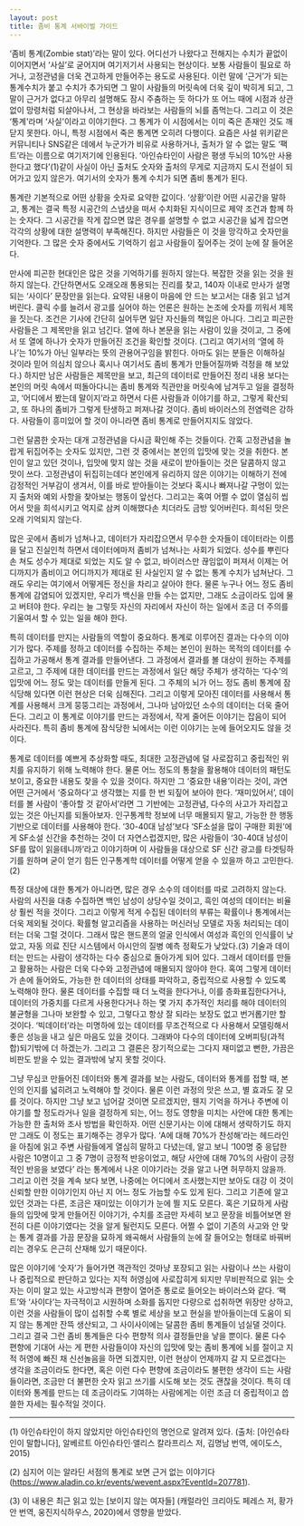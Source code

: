 ```yaml
---
layout: post
title: 좀비 통계 서바이벌 가이드
---
```


‘좀비 통계(Zombie stat)’라는 말이 있다. 어디선가 나왔다고 전해지는 수치가 끝없이 이어지면서 ‘사실’로 굳어지며 여기저기서 사용되는 현상이다. 보통 사람들이 필요로 하거나, 고정관념을 더욱 견고하게 만들어주는 용도로 사용된다. 이런 말에 ‘근거’가 되는 통계수치가 붙고 수치가 추가되면 그 말이 사람들의 머릿속에 더욱 깊이 박히게 되고, 그 말이 근거가 없다고 아무리 설명해도 잠시 주춤하는 듯 하다가 또 어느 때에 시점과 상관없이 망령처럼 되살아나서, 그 현상을 바라보는 사람들의 뇌를 좀먹는다. 그리고 이 것은 ‘통계'라며 ‘사실'이라고 이야기한다. 그 통계가 이 시점에서는 이미 죽은 존재인 것도 깨닫지 못한다. 아니, 특정 시점에서 죽은 통계면 오히려 다행이다. 요즘은 사설 위키같은 커뮤니티나 SNS같은 데에서 누군가가 비유로 사용하거나, 출처가 알 수 없는 말도 ‘팩트’라는 이름으로 여기저기에 인용된다.  ‘아인슈타인이 사람은 평생 두뇌의 10%만 사용한다고 했다’(1)같이 사실이 아닌 출처도 숫자와 출처의 무게로 지금까지 도시 전설이 되어가고 있지 않은가. 여기서의 숫자가 통계 수치가 되면 좀비 통계가 된다.

통계란 기본적으로 어떤 상황을 숫자로 요약한 값이다. ‘상황’이란 어떤 시공간을 말하고, 통계는 결국 특정 시공간의 스냅샷을 떠서 수치화된 지식이므로 제약 조건과 함께 하는 숫자다. 그 시공간을 작게 잡으면 많은 경우를 설명할 수 없고 시공간을 넓게 잡으면 각각의 상황에 대한 설명력이 부족해진다.  하지만 사람들은 이 것을 망각하고 숫자만을 기억한다. 그 많은 숫자 중에서도 기억하기 쉽고 사람들이 짚어주는 것이 눈에 잘 들어온다.

만사에 피곤한 현대인은 많은 것을 기억하기를 원하지 않는다. 복잡한 것을 읽는 것을 원하지 않는다. 간단하면서도 오래오래 통용되는 진리를 찾고, 140자 이내로 만사가 설명되는 ‘사이다’ 문장만을 읽는다. 요약된 내용이 마음에 안 드는 보고서는 대충 읽고 넘겨버린다. 클릭 수를 늘려서 광고를 실어야 하는 언론은 원하는 논조에 숫자를 끼워서 제목을 짓는다. 조건은 기사에 간단히 실어두면 일단 자신들의 책임은 아니다. 그리고 피곤한 사람들은 그 제목만을 읽고 넘긴다. 열에 하나 본문을 읽는 사람이 있을 것이고, 그 중에서 또 열에 하나가 숫자가 만들어진 조건을 확인할 것이다. (그리고 여기서의 ‘열에 하나’는 10%가 아닌 일부라는 뜻의 관용어구임을 밝힌다. 아마도 읽는 분들은 이해하실 것이라 믿어 의심치 않으나 혹시나 여기서도 좀비 통계가 만들어질까봐 걱정을 해 보았다.) 하지만 남은 사람들은 제목만을 보고, 최근의 데이터로 만들어진 정리 내용 보다는 본인의 머릿 속에서 떠돌아다니는 좀비 통계와 직관만을 머릿속에 남겨두고 일을 결정하고, ‘어디에서 봤는데 말이지’라고 하면서 다른 사람들과 이야기를 하고, 그렇게 확산되고, 또 하나의 좀비가 그렇게 탄생하고 퍼져나갈 것이다. 좀비 바이러스의 전염력은 강하다. 사람들이 흥미있어 할 것이 아니라면 좀비 통계로 만들어지지도 않았다. 

그런 달콤한 숫자는 대개 고정관념을 다시금 확인해 주는 것들이다. 간혹 고정관념을 놀랍게 뒤집어주는 숫자도 있지만, 그런 것 중에서는 본인의 입맛에 맞는 것을 취한다. 본인이 알고 있던 것이나, 입맛에 맞지 않는 것을 새로이 받아들이는 것은 달콤하지 않고 맛이 쓰다. 고정관념이 뒤집히는데다 본인에게 유리하지 않은 이야기는 이해하기 전에 감정적인 거부감이 생겨서, 이를 바로 받아들이는 것보다 혹시나 빠져나갈 구멍이 있는지 출처와 예외 사항을 찾아보는 행동이 앞선다. 그리고는 혹여 어쩔 수 없이 열심히 씹어서 맛을 희석시키고 억지로 삼켜 이해했다손 치더라도 금방 잊어버린다. 희석된 맛은 오래 기억되지 않는다. 

많은 곳에서 좀비가 넘쳐나고, 데이터가 자리잡으면서 무수한 숫자들이 데이터라는 이름을 달고 진실인척 하면서 데이터에마저 좀비가 넘쳐나는 사회가 되었다. 성수를 뿌린다손 쳐도 성수가 제대로 되었는 지도 알 수 없고, 바이러스만 끊임없이 퍼져서 이제는 어디까지가 좀비이고 어디까지가 제대로 된 사실인지 알 수 없는 통계 수치가 넘쳐난다. 그래도 우리는 여기에서 어떻게든 정신을 차리고 살아야 한다. 물론 누구나 어느 정도 좀비 통계에 감염되어 있겠지만, 우리가 백신을 만들 수는 없지만, 그래도 소금이라도 입에 물고 버텨야 한다. 우리는 늘 그렇듯 자신의 자리에서 자신이 하는 일에서 조금 더 주의를 기울여서 할 수 있는 일을 해야 한다.

특히 데이터를 만지는 사람들의 역할이 중요하다. 통계로 이루어진 결과는 다수의 이야기가 많다. 주제를 정하고 데이터를 수집하는 주체는 본인이 원하는 목적의 데이터를 수집하고 가공해서 통계 결과를 만들어낸다. 그 과정에서 결과를 볼 대상이 원하는 주제를 고르고, 그 주제에 대한 데이터를 만드는 과정에서 일단 해당 주체가 생각하는 ‘다수’의 입맛에 어느 정도 맞는 데이터를 만들게 된다. 그 주체의 뇌가 어느 정도 좀비 통계에 잠식당해 있다면 이런 현상은 더욱 심해진다. 그리고 이렇게 모아진 데이터를 사용해서 통계를 사용해서 크게 뭉뚱그리는 과정에서, 그나마 남아있던 소수의 데이터는 더욱 줄어든다. 그리고 이 통계로 이야기를 만드는 과정에서, 작게 줄어든 이야기는 잡음이 되어 사라진다. 특히 좀비 통계에 잠식당한 뇌에서는 이런 이야기는 눈에 들어오지도 않을 것이다. 

통계로 데이터를 예쁘게 추상화할 때도, 최대한 고정관념에 덜 사로잡히고 중립적인 위치를 유지하기 위해 노력해야 한다. 물론 어느 정도의 통찰을 활용해야 데이터의 패턴도 보이고, 중요한 내용도 찾을 수 있을 것이다. 하지만 그 ‘중요한 내용’이라는 것이, 과연 어떤 근거에서 ‘중요하다’고 생각했는 지를 한 번 되짚어 보아야 한다. ‘재미있어서’, 데이터를 볼 사람이 ‘좋아할 것 같아서’라면 그 기반에는 고정관념, 다수의 사고가 자리잡고 있는 것은 아닌지를 되돌아보자. 인구통계학 정보에 너무 매몰되지 말고, 가능한 한 행동 기반으로 데이터를 사용해야 한다. ‘30-40대 남성’보다 ‘SF소설을 많이 구매한 회원’에게 SF소설 신간을 추천하는 것이 더 자연스럽겠지만, 많은 사람들이 ‘30-40대 남성이 SF를 많이 읽을테니까’라고 이야기하며 이 사람들을 대상으로 SF 신간 광고를 타겟팅하기를 원하며 굳이 얻기 힘든 인구통계학 데이터를 어떻게 얻을 수 있을까 하고 고민한다.(2)

특정 대상에 대한 통계가 아니라면, 많은 경우 소수의 데이터를 따로 고려하지 않는다. 사람의 사진을 대충 수집하면 백인 남성이 상당수일 것이고, 흑인 여성의 데이터는 비율상 훨씬 적을 것이다. 그리고 이렇게 적게 수집된 데이터의 부류는 확률이나 통계에서는 더욱 제외될 것이다. 확률형 알고리즘을 사용하는 머신러닝 모델로 자동 처리되는 데이터는 더욱 그럴 것이다. 그래서 많은 핸드폰의 얼굴 인식에서 여성과 흑인의 인식률이 낮았고, 자동 의료 진단 시스템에서 아시안의 질병 예측 정확도가 낮았다.(3) 기술과 데이터는 만드는 사람이 생각하는 다수 중심으로 돌아가게 되어 있다. 그래서 데이터를 만들고 활용하는 사람은 더욱 다수와 고정관념에 매몰되지 않아야 한다. 혹여 그렇게 데이터가 손에 들어와도, 가능한 한 데이터의 상태를 파악하고, 중립적으로 사용할 수 있도록 노력해야 한다. 물론 데이터를 수집할 때 더 노력을 한다거나,  이를 층화표집한다거나, 데이터의 가중치를 다르게 사용한다거나 하는 몇 가지 추가적인 처리를 해야 데이터의 불균형을 그나마 보완할 수 있고, 그렇다고 항상 잘 되라는 보장도 없고 번거롭기만 할 것이다. ‘빅데이터’라는 미명하에 있는 데이터를 무조건적으로 다 사용해서 모델링해서 좋은 성능을 내고 싶은 마음도 있을 것이다.  그래봐야 다수의 데이터에 오버피팅(과적합)되기밖에 더 하겠는가. 그리고 그 결론은 장기적으로는 그다지 재미없고 뻔한, 가끔은 비판도 받을 수 있는 결과밖에 낳지 못할 것이다. 
 
그냥 무심코 만들어진 데이터와 통계 결과를 보는 사람도, 데이터와 통계를 접할 때, 본인의 인지를 넓히려고 노력해야 할 것이다. 물론 이런 과정의 맛은 쓰고, 별 효과도 잘 모를 것이다. 하지만 그냥 보고 넘어갈 것이면 모르겠지만, 웬지 기억을 하거나 주변에 이야기를 할 정도라거나 일을 결정하게 되는, 어느 정도 영향을 미치는 사안에 대한 통계는 가능한 한 출처와 조사 방법을 확인하자. 어떤 신문기사는 이에 대해서 생략하기도 하지만 그래도 이 정도는 표기해주는 경우가 많다. ‘A에 대해 70%가 찬성해’라는 헤드라인을 아침에 읽고 주변 사람들에게 열심히 말하고 다녔는데,  알고 보니 ‘100명 중 응답한 사람은 10명이고 그 중 7명이 긍정적 반응이었고, 해당 사안에 대해 70%의 사람이 긍정적인 반응을 보였다’ 라는 통계에서 나온 이야기라는 것을 알고 나면 허무하지 않을까. 그리고 이런 것을 계속 보다 보면, 나중에는 어디에서 조사했는지만 보아도 대강 이 것이 신뢰할 만한 이야기인지 아닌 지 어느 정도 가늠할 수도 있게 된다. 그리고 기존에 알고 있던 것과는 다른, 조금은 재미있는 이야기가 눈에 띌 지도 모른다. 혹은 기묘하게 사람들의 입맛에 맞게 만들어진 이야기가, 수치를 조금만 자세히 보고 문장을 비틀어보면 완전히 다른 이야기였다는 것을 알게 될런지도 모른다. 어쩔 수 없이 기존의 사고와 안 맞는 통계 결과를 가끔 문장을 묘하게 왜곡해서 사람들의 눈에 잘 들어오는 형태로 바꿔버리는 경우도 은근히 산재해 있기 때문이다. 

많은 이야기에 ‘숫자’가 들어가면 객관적인 것마냥 포장되고 읽는 사람이나 쓰는 사람이나 중립적으로 판단하고 있다는 지적 허영심에 사로잡히게 되지만 무비판적으로 읽는 숫자는 이미 알고 있는 사고방식과 편향이 열어준 통로로 들어오는 바이러스와 같다.  ‘팩트’와 ‘사이다’는 자극적이고 시원하며 소화를 돕지만 다량으로 섭취하면 위장만 상하고, 이런 것을 사람들이 많이 섭취할 수록 별로 세상을 보고 현실을 받아들이는데 도움이 되지 않는 통계만 잔뜩 생산되고, 그 사이사이에는 달콤한 좀비 통계들이 넘실댈 것이다. 그리고 결국 그런 좀비 통계들은 다수 편향적 의사 결정들만을 낳을 뿐이다. 물론 다수 편향에 기대어 사는 게 편한 사람들이야 자신의 입맛에 맞는 좀비 통계에 뇌를 절이고 지적 허영에 빠진 채 신선놀음을 하면 되겠지만, 이런 현상이 언제까지 갈 지 모르겠다는 생각을 조금이라도 한다면, 혹은 이런 다수 편향에 조금이라도 불편한 생각이 드는 사람들이라면, 조금만 더 불편한 숫자 읽고 쓰기를 시도해 보는 것도 괜찮을 것이다. 특히 데이터와 통계를 만드는 데 조금이라도 기여하는 사람에게는 이런 조금 더 중립적이고 씁쓸한 자세는 필수적일 것이다. 

---
(1) 아인슈타인이 하지 않았지만 아인슈타인의 명언으로 알려져 있다. (출처: [아인슈타인이 말합니다], 알베르트 아인슈타인·앨리스 칼라프리스 저, 김명남 번역, 에이도스, 2015)

(2) 심지어 이는 알라딘 서점의 통계로 보면 근거 없는 이야기다(https://www.aladin.co.kr/events/wevent.aspx?EventId=207781). 

(3) 이 내용은 최근 읽고 있는 [보이지 않는 여자들] (캐럴라인 크리아도 페레스 저, 황가안 번역, 웅진지식하우스, 2020)에서 영향을 받았다.


